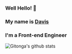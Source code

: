 <div align="left">
	<h3>Well Hello! 👋</h3>
	<h3>My name is <a href='https://davisgitonga.dev'>Davis</a></h3>
	<h3>I'm a Front-end Engineer</h3>
</div>

<div>
  <img align="center" src="https://github-readme-stats.vercel.app/api?username=dayon3&show_icons=true&theme=radical&line_height=27" alt="Gitonga's github stats" />
</div>

<!--
**dayon3/dayon3** is a ✨ _special_ ✨ repository because its `README.md` (this file) appears on your GitHub profile.

Here are some ideas to get you started:

- 🔭 I’m currently working on ...
- 🌱 I’m currently learning ...
- 👯 I’m looking to collaborate on ...
- 🤔 I’m looking for help with ...
- 💬 Ask me about ...
- 📫 How to reach me: ...
- 😄 Pronouns: ...
- ⚡ Fun fact: ...
-->
